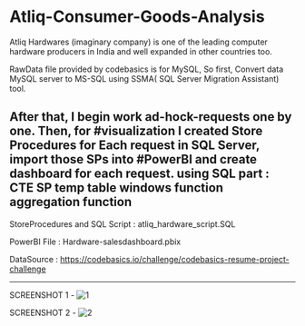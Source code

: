 # Atliq-Consumer-Goods-Analysis

Atliq Hardwares (imaginary company) is one of the leading computer hardware producers in India and well expanded in other countries too.

RawData file provided by codebasics is for MySQL, So first, Convert data  MySQL server to MS-SQL using SSMA( SQL Server Migration Assistant) tool.

After that, I begin work ad-hock-requests one by one. Then, for #visualization I created Store Procedures for Each request in SQL Server, import those SPs into #PowerBI and create dashboard for each request.
using SQL part : 
        CTE
        SP
        temp table
        windows function 
        aggregation function
--------------------------------------------------------------------------------------------------------------------
StoreProcedures and SQL Script : atliq_hardware_script.SQL

PowerBI File : Hardware-salesdashboard.pbix

DataSource : https://codebasics.io/challenge/codebasics-resume-project-challenge 

---------------------------------------------------------------------------------------------------------------------

SCREENSHOT 1 -
![1](https://github.com/manjeetkumawat/Atliq-Consumer-Goods-Analysis/assets/131505771/e2c167ef-7e37-49f5-a434-9c577c8b5a0c)

SCREENSHOT 2 -
![2](https://github.com/manjeetkumawat/Atliq-Consumer-Goods-Analysis/assets/131505771/ec6aeb8c-c70a-42e8-8da4-5d8fef13829d)
